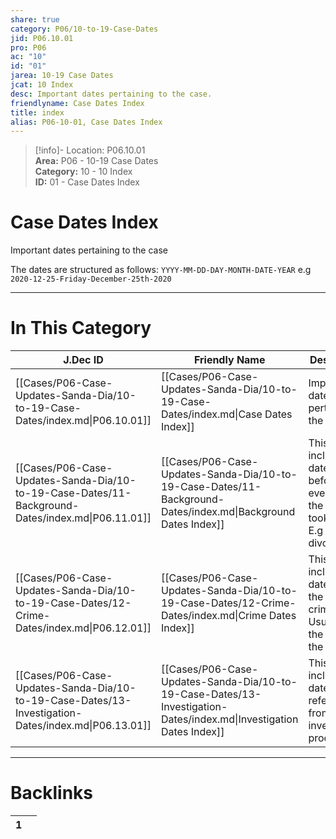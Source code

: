 ```yaml
---  
share: true  
category: P06/10-to-19-Case-Dates  
jid: P06.10.01  
pro: P06  
ac: "10"  
id: "01"  
jarea: 10-19 Case Dates  
jcat: 10 Index  
desc: Important dates pertaining to the case.  
friendlyname: Case Dates Index  
title: index  
alias: P06-10-01, Case Dates Index  
---  
```

  
>[!info]- Location: P06.10.01  
>**Area:** P06 - 10-19 Case Dates  
>**Category:** 10 - 10 Index  
>**ID:** 01 - Case Dates Index  
  
# Case Dates Index  
Important dates pertaining to the case  
  
The dates are structured as follows: `YYYY-MM-DD-DAY-MONTH-DATE-YEAR` e.g `2020-12-25-Friday-December-25th-2020`  
  
  
  
---  
# In This Category  
  
| J.Dec ID                                                                                            | Friendly Name                                                                                                       | Description                                                                               |  
| --------------------------------------------------------------------------------------------------- | ------------------------------------------------------------------------------------------------------------------- | ----------------------------------------------------------------------------------------- |  
| [[Cases/P06-Case-Updates-Sanda-Dia/10-to-19-Case-Dates/index.md\|P06.10.01]]                        | [[Cases/P06-Case-Updates-Sanda-Dia/10-to-19-Case-Dates/index.md\|Case Dates Index]]                                 | Important dates pertaining to the case.                                                   |  
| [[Cases/P06-Case-Updates-Sanda-Dia/10-to-19-Case-Dates/11-Background-Dates/index.md\|P06.11.01]]    | [[Cases/P06-Case-Updates-Sanda-Dia/10-to-19-Case-Dates/11-Background-Dates/index.md\|Background Dates Index]]       | This includes dates from before the events of the case took place. E.g date of a divorce. |  
| [[Cases/P06-Case-Updates-Sanda-Dia/10-to-19-Case-Dates/12-Crime-Dates/index.md\|P06.12.01]]         | [[Cases/P06-Case-Updates-Sanda-Dia/10-to-19-Case-Dates/12-Crime-Dates/index.md\|Crime Dates Index]]                 | This includes dates from the actual crime itself. Usually just the date of the murder.    |  
| [[Cases/P06-Case-Updates-Sanda-Dia/10-to-19-Case-Dates/13-Investigation-Dates/index.md\|P06.13.01]] | [[Cases/P06-Case-Updates-Sanda-Dia/10-to-19-Case-Dates/13-Investigation-Dates/index.md\|Investigation Dates Index]] | This includes dates referenced from the investigation process.                            |  
  
  
---  
# Backlinks  
<div><table class="dataview table-view-table"><thead class="table-view-thead"><tr class="table-view-tr-header"><th class="table-view-th"><span></span><span class="dataview small-text">1</span></th><th class="table-view-th"><span></span></th></tr></thead><tbody class="table-view-tbody"></tbody></table></div>
